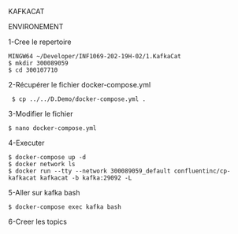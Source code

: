 KAFKACAT

ENVIRONEMENT

1-Cree le repertoire

```  
MINGW64 ~/Developer/INF1069-202-19H-02/1.KafkaCat
$ mkdir 300089059
$ cd 300107710
 ```
 
 2-Récupérer le fichier docker-compose.yml 
 
 ``` $ cp ../../D.Demo/docker-compose.yml .```
 
 3-Modifier le fichier
 
 ``` $ nano docker-compose.yml ```
 
 4-Executer
 
 ``` 
$ docker-compose up -d 
$ docker network ls
$ docker run --tty --network 300089059_default confluentinc/cp-kafkacat kafkacat -b kafka:29092 -L
```

5-Aller sur kafka bash

``` 
$ docker-compose exec kafka bash 
```

6-Creer les topics
